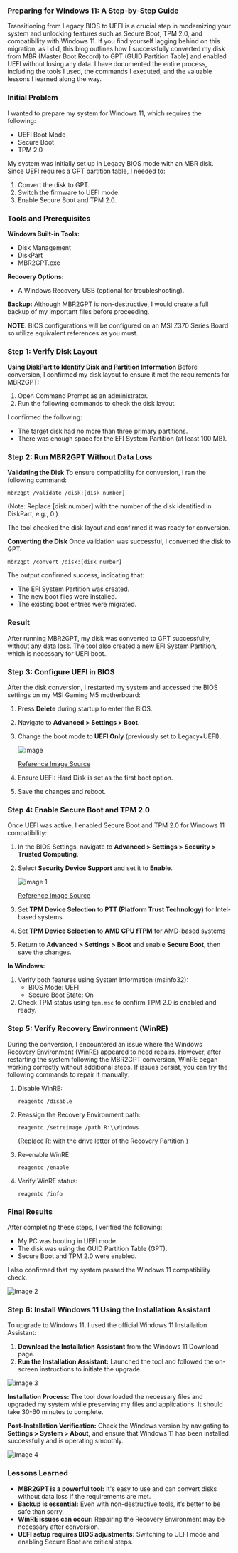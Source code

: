 ### Preparing for Windows 11: A Step-by-Step Guide

Transitioning from Legacy BIOS to UEFI is a crucial step in modernizing your system and unlocking features such as Secure Boot, TPM 2.0, and compatibility with Windows 11. If you find yourself lagging behind on this migration, as I did, this blog outlines how I successfully converted my disk from MBR (Master Boot Record) to GPT (GUID Partition Table) and enabled UEFI without losing any data. I have documented the entire process, including the tools I used, the commands I executed, and the valuable lessons I learned along the way.

### Initial Problem

I wanted to prepare my system for Windows 11, which requires the following:

- UEFI Boot Mode
- Secure Boot
- TPM 2.0

My system was initially set up in Legacy BIOS mode with an MBR disk. Since UEFI requires a GPT partition table, I needed to:

1. Convert the disk to GPT.
2. Switch the firmware to UEFI mode.
3. Enable Secure Boot and TPM 2.0.

### Tools and Prerequisites

**Windows Built-in Tools:**

- Disk Management
- DiskPart
- MBR2GPT.exe

**Recovery Options:**

- A Windows Recovery USB (optional for troubleshooting).

**Backup:**
Although MBR2GPT is non-destructive, I would create a full backup of my important files before proceeding.

**NOTE**: BIOS configurations will be configured on an MSI Z370 Series Board so utilize equivalent references as you must.

### Step 1: Verify Disk Layout

**Using DiskPart to Identify Disk and Partition Information**
Before conversion, I confirmed my disk layout to ensure it met the requirements for MBR2GPT:

1. Open Command Prompt as an administrator.
2. Run the following commands to check the disk layout.

I confirmed the following:

- The target disk had no more than three primary partitions.
- There was enough space for the EFI System Partition (at least 100 MB).

### Step 2: Run MBR2GPT Without Data Loss

**Validating the Disk**
To ensure compatibility for conversion, I ran the following command:

```
mbr2gpt /validate /disk:[disk number]

```

(Note: Replace [disk number] with the number of the disk identified in DiskPart, e.g., 0.)

The tool checked the disk layout and confirmed it was ready for conversion.

**Converting the Disk**
Once validation was successful, I converted the disk to GPT:

```
mbr2gpt /convert /disk:[disk number]

```

The output confirmed success, indicating that:

- The EFI System Partition was created.
- The new boot files were installed.
- The existing boot entries were migrated.

### Result

After running MBR2GPT, my disk was converted to GPT successfully, without any data loss. The tool also created a new EFI System Partition, which is necessary for UEFI boot..

### Step 3: Configure UEFI in BIOS

After the disk conversion, I restarted my system and accessed the BIOS settings on my MSI Gaming M5 motherboard:

1. Press **Delete** during startup to enter the BIOS.
2. Navigate to **Advanced > Settings > Boot**.
3. Change the boot mode to **UEFI Only** (previously set to Legacy+UEFI).
    
    ![image](https://github.com/user-attachments/assets/e8d583a9-fc0b-41b3-9b99-f91f8b729b12)

    [Reference Image Source](https://appuals.com/msi-z370-gaming-pro-carbon-motherboard-review/) 
    
4. Ensure UEFI: Hard Disk is set as the first boot option.
5. Save the changes and reboot.

### Step 4: Enable Secure Boot and TPM 2.0

Once UEFI was active, I enabled Secure Boot and TPM 2.0 for Windows 11 compatibility:

1. In the BIOS Settings, navigate to **Advanced > Settings > Security > Trusted Computing**.
2. Select **Security Device Support** and set it to **Enable**.
    
    ![image 1](https://github.com/user-attachments/assets/2aab996c-3ef2-4b04-bcee-c9bf4f637ee6)

    [Reference Image Source](https://www.msi.com/blog/How-to-Enable-TPM-on-MSI-Motherboards-Featuring-TPM-2-0)
    
3. Set **TPM Device Selection** to **PTT (Platform Trust Technology)** for Intel-based systems 
4. Set **TPM Device Selection** to **AMD CPU fTPM** for AMD-based systems
5. Return to **Advanced > Settings > Boot** and enable **Secure Boot**, then save the changes.

**In Windows:**

1. Verify both features using System Information (msinfo32):
    - BIOS Mode: UEFI
    - Secure Boot State: On
2. Check TPM status using `tpm.msc` to confirm TPM 2.0 is enabled and ready.

### Step 5: Verify Recovery Environment (WinRE)

During the conversion, I encountered an issue where the Windows Recovery Environment (WinRE) appeared to need repairs. However, after restarting the system following the MBR2GPT conversion, WinRE began working correctly without additional steps. If issues persist, you can try the following commands to repair it manually:

1. Disable WinRE:
    
    ```
    reagentc /disable
    
    ```
    
2. Reassign the Recovery Environment path:
    
    ```
    reagentc /setreimage /path R:\\Windows
    
    ```
    
    (Replace R: with the drive letter of the Recovery Partition.)
    
3. Re-enable WinRE:
    
    ```
    reagentc /enable
    
    ```
    
4. Verify WinRE status:
    
    ```
    reagentc /info
    
    ```
    

### Final Results

After completing these steps, I verified the following:

- My PC was booting in UEFI mode.
- The disk was using the GUID Partition Table (GPT).
- Secure Boot and TPM 2.0 were enabled.

I also confirmed that my system passed the Windows 11 compatibility check.

![image 2](https://github.com/user-attachments/assets/65cd53d8-9d32-4313-bbce-7cfeace91e7a)

### Step 6: Install Windows 11 Using the Installation Assistant

To upgrade to Windows 11, I used the official Windows 11 Installation Assistant:

1. **Download the Installation Assistant** from the Windows 11 Download page.
2. **Run the Installation Assistant:** Launched the tool and followed the on-screen instructions to initiate the upgrade.

![image 3](https://github.com/user-attachments/assets/53ec63e3-c5ee-41bd-8e66-16803302c594)

**Installation Process:**
The tool downloaded the necessary files and upgraded my system while preserving my files and applications. It should take 30-60 minutes to complete.

**Post-Installation Verification:**
Check the Windows version by navigating to **Settings > System > About,** and ensure that Windows 11 has been installed successfully and is operating smoothly.

![image 4](https://github.com/user-attachments/assets/813cbd35-fe96-49cf-9819-859dc2af1895)

### Lessons Learned

- **MBR2GPT is a powerful tool:** It's easy to use and can convert disks without data loss if the requirements are met.
- **Backup is essential:** Even with non-destructive tools, it’s better to be safe than sorry.
- **WinRE issues can occur:** Repairing the Recovery Environment may be necessary after conversion.
- **UEFI setup requires BIOS adjustments:** Switching to UEFI mode and enabling Secure Boot are critical steps.
